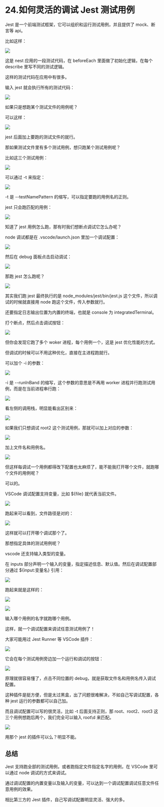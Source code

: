 # 24.如何灵活的调试 Jest 测试用例

Jest 是一个前端测试框架，它可以组织和运行测试用例，并且提供了 mock、断言等 api。

比如这样：

![](./images/50ad2d96ec48e716d2efe4c1993fb985.webp )

这是 nest 应用的一段测试代码，在 beforeEach 里面做了初始化逻辑，在每个 describe 里写不同的测试逻辑。

这样的测试代码在应用中有很多。

输入 jest 就会执行所有的测试代码：

![](./images/406357a8ea3fdba16541fc625a358fbe.webp )

如果只是想跑某个测试文件的用例呢？

可以这样：

![](./images/a124588342512dae5ab8d93cee93a5b5.webp )

jest 后面加上要跑的测试文件的就行。

那如果测试文件里有多个测试用例，想只跑某个测试用例呢？

比如这三个测试用例：

![](./images/dd86a9ba29120bcf25b9336f5fd9b669.webp )

可以通过 -t 来指定：

![](./images/7ae70701c34c376ad269e9365a0626d9.webp )

-t 是 --testNamePattern 的缩写，可以指定要跑的用例名的正则。

jest 只会跑匹配的用例：

![](./images/d811eb8404d64d930303b78391cd7028.webp )

知道了 jest 用例怎么跑，那有时我们想断点调试它怎么办呢？

node 调试都是在 .vscode/launch.json 里加一个调试配置：

![](./images/7cb06b763ddfadaeb37c3817c7d4ebb8.webp )

然后在 debug 面板点击启动调试：

![](./images/581bc6b04754ee9e85a0886e0c0803b8.webp )

那跑 jest 怎么跑呢？

![](./images/d6d60a13399f9dc5ae8848e3f44c0220.webp )

其实我们跑 jest 最终执行的是 node_modules/jest/bin/jest.js 这个文件，所以调试的时候就直接用 node 跑这个文件，传入参数就行。

还要指定日志输出位置为内置的终端，也就是 console 为 integratedTerminal。

打个断点，然后点击调试按钮：

![](./images/fcf660c56359ef1248dcd3f2059946e8.webp )

但你会发现它跑了多个 woker 进程，每个用例一个，这是 jest 优化性能的方式。

但调试的时候可以不用这种优化，直接在主进程跑就行。

可以加个 -i 的参数：

![](./images/597e426ef608a8da98363f0f460d53e3.webp )

-i 是 --runInBand 的缩写，这个参数的意思是不再用 worker 进程并行跑测试用例，而是在当前进程串行跑：

![](./images/33ed4b0ff96cc22ba90dc59b30db58c0.webp )

看左侧的调用栈，明显能看出区别来：

![](./images/bc7869467e1aea35028be7217dda5633.webp )

如果我们只想调试 root2 这个测试用例，那就可以加上对应的参数：

![](./images/b8119ee013130db0a3c8bbce31796546.webp )

加上文件名和用例名。

![](./images/fc5ea4765556daad811ec70c2580e068.webp )

但这样每调试一个用例都得改下配置也太麻烦了，能不能我打开哪个文件，就跑哪个文件的用例呢？

可以的。

VSCode 调试配置支持变量，比如 \${file} 就代表当前文件。

![](./images/59ecc91df8a99030a08e969d82d2a138.webp )

跑起来可以看到，文件路径是对的：

![](./images/0b29d0e7932a29dd60b80b9dbc0dacf5.webp )

这样就可以打开哪个调试那个了。

那想指定具体的测试用例呢？

vscode 还支持输入类型的变量。

在 inputs 部分声明一个输入的变量，指定描述信息、默认值。然后在调试配置部分通过 \${input:变量名} 引用：

![](./images/c6b5080e2144cdcbbf62844007b310f5.webp )

跑起来就是这样的：

![](./images/de2d458e27d7a71b62e8593d15de14c8.webp )

![](./images/17d02eb2f27e0c9c1237e07e3ce8fe85.webp )

输入哪个用例的名字就跑哪个用例。

这样，就一个调试配置来调试任意测试用例了！

大家可能用过 Jest Runner 等 VSCode 插件：

![](./images/a8869d1e2c36cbaf2f7d2b00324a9148.webp )

它会在每个测试用例旁边加一个运行和调试的按钮：

![](./images/1fee7717f1193289f98ba50f24e07aa1.webp )

原理就很容易懂了，点击不同位置的 debug，就是获取文件名和用例名传入调试配置。

这种插件是挺方便，但是太过黑盒，出了问题很难解决，不如自己写调试配置，各种 jest 运行的参数都可以自己加。

而且调试配置可以写的很灵活，比如 -t 后面支持正则，那 root、root2、root3 这三个用例想跑后两个，我们完全可以输入 root\d 来匹配。

![](./images/cab4305ee915e764f65637a758d07869.webp )

用那个 jest 的插件可以么？明显不能。

## 总结

Jest 支持跑全部的测试用例，或者跑指定文件指定名字的用例，在 VSCode 里可以通过 node 调试的方式来调试。

通过调试配置的内置变量以及输入的变量，可以达到一个调试配置调试任意文件任意用例的效果。

相比第三方的 Jest 插件，自己写调试配置明显灵活、强大的多。
